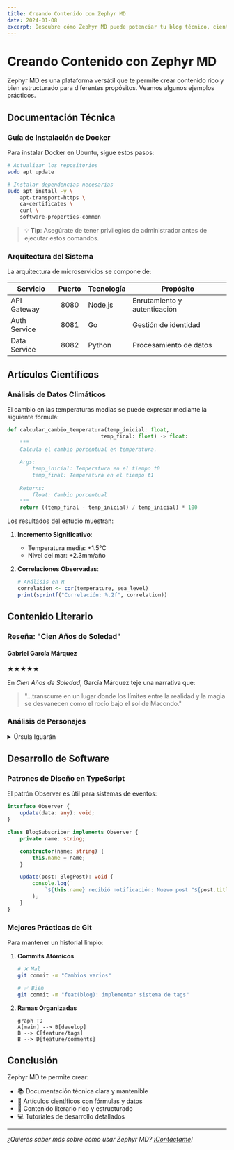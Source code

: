 ```yaml
---
title: Creando Contenido con Zephyr MD
date: 2024-01-08
excerpt: Descubre cómo Zephyr MD puede potenciar tu blog técnico, científico o literario
---
```


# Creando Contenido con Zephyr MD

Zephyr MD es una plataforma versátil que te permite crear contenido rico y bien estructurado para diferentes propósitos. Veamos algunos ejemplos prácticos.

## Documentación Técnica

### Guía de Instalación de Docker

Para instalar Docker en Ubuntu, sigue estos pasos:

```bash
# Actualizar los repositorios
sudo apt update

# Instalar dependencias necesarias
sudo apt install -y \
    apt-transport-https \
    ca-certificates \
    curl \
    software-properties-common
```

> 💡 **Tip**: Asegúrate de tener privilegios de administrador antes de ejecutar estos comandos.

### Arquitectura del Sistema

La arquitectura de microservicios se compone de:

| Servicio | Puerto | Tecnología | Propósito |
|----------|:------:|------------|-----------|
| API Gateway | 8080 | Node.js | Enrutamiento y autenticación |
| Auth Service | 8081 | Go | Gestión de identidad |
| Data Service | 8082 | Python | Procesamiento de datos |

## Artículos Científicos

### Análisis de Datos Climáticos

El cambio en las temperaturas medias se puede expresar mediante la siguiente fórmula:

```python
def calcular_cambio_temperatura(temp_inicial: float, 
                              temp_final: float) -> float:
    """
    Calcula el cambio porcentual en temperatura.
    
    Args:
        temp_inicial: Temperatura en el tiempo t0
        temp_final: Temperatura en el tiempo t1
        
    Returns:
        float: Cambio porcentual
    """
    return ((temp_final - temp_inicial) / temp_inicial) * 100
```

Los resultados del estudio muestran:

1. **Incremento Significativo**: 
   - Temperatura media: +1.5°C
   - Nivel del mar: +2.3mm/año
   
2. **Correlaciones Observadas**:
   ```R
   # Análisis en R
   correlation <- cor(temperature, sea_level)
   print(sprintf("Correlación: %.2f", correlation))
   ```

## Contenido Literario

### Reseña: "Cien Años de Soledad"

<div class="book-review">
    <h4>Gabriel García Márquez</h4>
    <p class="rating">★★★★★</p>
</div>

En *Cien Años de Soledad*, García Márquez teje una narrativa que:

> "...transcurre en un lugar donde los límites entre la realidad y la magia se desvanecen como el rocío bajo el sol de Macondo."

### Análisis de Personajes

<details>
<summary>Úrsula Iguarán</summary>

- Matriarca de la familia Buendía
- Vive más de 100 años
- Representa la persistencia y la tradición
</details>

## Desarrollo de Software

### Patrones de Diseño en TypeScript

El patrón Observer es útil para sistemas de eventos:

```typescript
interface Observer {
    update(data: any): void;
}

class BlogSubscriber implements Observer {
    private name: string;

    constructor(name: string) {
        this.name = name;
    }

    update(post: BlogPost): void {
        console.log(
            `${this.name} recibió notificación: Nuevo post "${post.title}"`
        );
    }
}
```

### Mejores Prácticas de Git

Para mantener un historial limpio:

1. **Commits Atómicos**
   ```bash
   # ❌ Mal
   git commit -m "Cambios varios"
   
   # ✅ Bien
   git commit -m "feat(blog): implementar sistema de tags"
   ```

2. **Ramas Organizadas**
   ```mermaid
   graph TD
   A[main] --> B[develop]
   B --> C[feature/tags]
   B --> D[feature/comments]
   ```

## Conclusión

Zephyr MD te permite crear:

- 📚 Documentación técnica clara y mantenible
- 🔬 Artículos científicos con fórmulas y datos
- 📝 Contenido literario rico y estructurado
- 💻 Tutoriales de desarrollo detallados

---

*¿Quieres saber más sobre cómo usar Zephyr MD? ¡[Contáctame](https://blog.imigueldiaz.dev/contact)!*

[^1]: Todos los ejemplos de código están disponibles en GitHub.
